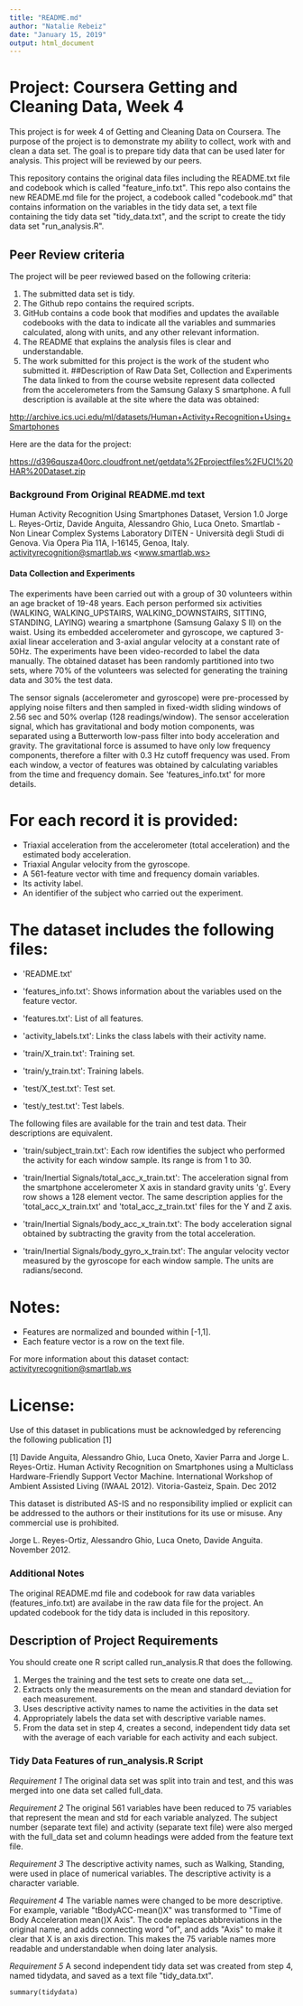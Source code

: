 ```yaml
---
title: "README.md"
author: "Natalie Rebeiz"
date: "January 15, 2019"
output: html_document
---
```

# Project: Coursera Getting and Cleaning Data, Week 4
This project is for week 4 of Getting and Cleaning Data on Coursera. The purpose of the project is to demonstrate my ability to collect, work with and clean a data set. The goal is to prepare tidy data that can be used later for analysis. This project will be reviewed by our peers. 

This repository contains the original data files including the README.txt file and codebook which is called "feature_info.txt".  This repo also contains the new README.md file for the project, a codebook called "codebook.md" that contains information on the variables in the tidy data set, a text file containing the tidy data set "tidy_data.txt", and the script to create the tidy data set "run_analysis.R".


## Peer Review criteria
The project will be peer reviewed based on the following criteria:
1. The submitted data set is tidy.
2. The Github repo contains the required scripts.
3. GitHub contains a code book that modifies and updates the available     codebooks with the data to indicate all the variables and summaries calculated, along with units, and any other relevant information.
4. The README that explains the analysis files is clear and understandable.
5. The work submitted for this project is the work of the student who submitted it.
##Description of Raw Data Set, Collection and Experiments
The data linked to from the course website represent data collected from the accelerometers from the Samsung Galaxy S smartphone. A full description is available at the site where the data was obtained:

<http://archive.ics.uci.edu/ml/datasets/Human+Activity+Recognition+Using+Smartphones>

Here are the data for the project:

<https://d396qusza40orc.cloudfront.net/getdata%2Fprojectfiles%2FUCI%20HAR%20Dataset.zip>

### Background From Original README.md text

Human Activity Recognition Using Smartphones Dataset, Version 1.0
Jorge L. Reyes-Ortiz, Davide Anguita, Alessandro Ghio, Luca Oneto.
Smartlab - Non Linear Complex Systems Laboratory
DITEN - Università degli Studi di Genova.
Via Opera Pia 11A, I-16145, Genoa, Italy.
activityrecognition@smartlab.ws
<www.smartlab.ws>

#### Data Collection and Experiments
The experiments have been carried out with a group of 30 volunteers within an age bracket of 19-48 years. Each person performed six activities (WALKING, WALKING_UPSTAIRS, WALKING_DOWNSTAIRS, SITTING, STANDING, LAYING) wearing a smartphone (Samsung Galaxy S II) on the waist. Using its embedded accelerometer and gyroscope, we captured 3-axial linear acceleration and 3-axial angular velocity at a constant rate of 50Hz. The experiments have been video-recorded to label the data manually. The obtained dataset has been randomly partitioned into two sets, where 70% of the volunteers was selected for generating the training data and 30% the test data. 

The sensor signals (accelerometer and gyroscope) were pre-processed by applying noise filters and then sampled in fixed-width sliding windows of 2.56 sec and 50% overlap (128 readings/window). The sensor acceleration signal, which has gravitational and body motion components, was separated using a Butterworth low-pass filter into body acceleration and gravity. The gravitational force is assumed to have only low frequency components, therefore a filter with 0.3 Hz cutoff frequency was used. From each window, a vector of features was obtained by calculating variables from the time and frequency domain. See 'features_info.txt' for more details. 

For each record it is provided:
======================================

- Triaxial acceleration from the accelerometer (total acceleration) and the estimated body acceleration.
- Triaxial Angular velocity from the gyroscope. 
- A 561-feature vector with time and frequency domain variables. 
- Its activity label. 
- An identifier of the subject who carried out the experiment.

The dataset includes the following files:
=========================================

- 'README.txt'

- 'features_info.txt': Shows information about the variables used on the feature vector.

- 'features.txt': List of all features.

- 'activity_labels.txt': Links the class labels with their activity name.

- 'train/X_train.txt': Training set.

- 'train/y_train.txt': Training labels.

- 'test/X_test.txt': Test set.

- 'test/y_test.txt': Test labels.

The following files are available for the train and test data. Their descriptions are equivalent. 

- 'train/subject_train.txt': Each row identifies the subject who performed the activity for each window sample. Its range is from 1 to 30. 

- 'train/Inertial Signals/total_acc_x_train.txt': The acceleration signal from the smartphone accelerometer X axis in standard gravity units 'g'. Every row shows a 128 element vector. The same description applies for the 'total_acc_x_train.txt' and 'total_acc_z_train.txt' files for the Y and Z axis. 

- 'train/Inertial Signals/body_acc_x_train.txt': The body acceleration signal obtained by subtracting the gravity from the total acceleration. 

- 'train/Inertial Signals/body_gyro_x_train.txt': The angular velocity vector measured by the gyroscope for each window sample. The units are radians/second. 

Notes: 
======
- Features are normalized and bounded within [-1,1].
- Each feature vector is a row on the text file.

For more information about this dataset contact: activityrecognition@smartlab.ws

License:
========
Use of this dataset in publications must be acknowledged by referencing the following publication [1] 

[1] Davide Anguita, Alessandro Ghio, Luca Oneto, Xavier Parra and Jorge L. Reyes-Ortiz. Human Activity Recognition on Smartphones using a Multiclass Hardware-Friendly Support Vector Machine. International Workshop of Ambient Assisted Living (IWAAL 2012). Vitoria-Gasteiz, Spain. Dec 2012

This dataset is distributed AS-IS and no responsibility implied or explicit can be addressed to the authors or their institutions for its use or misuse. Any commercial use is prohibited.

Jorge L. Reyes-Ortiz, Alessandro Ghio, Luca Oneto, Davide Anguita. November 2012.

### Additional Notes              
The original README.md file and codebook for raw data variables (features_info.txt) are availabe in the raw data file for the project. An updated codebook for the tidy data is included in this repository. 


## Description of Project Requirements
You should create one R script called run_analysis.R that does the following.

1. Merges the training and the test sets to create one data set_._
2. Extracts only the measurements on the mean and standard deviation for each      measurement.
3. Uses descriptive activity names to name the activities in the data set
4. Appropriately labels the data set with descriptive variable names.
5. From the data set in step 4, creates a second, independent tidy data set       with the average of each variable for each activity and each subject.
### Tidy Data Features of run_analysis.R Script
*Requirement 1* The original data set was split into train and test, and this was merged into one data set called full_data. 

*Requirement 2* The original 561 variables have been reduced to 75 variables that represent the mean and std for each variable analyzed. The subject number (separate text file) and activity (separate text file) were also merged with the full_data set and column headings were added from the feature text file.

*Requirement 3* The descriptive activity names, such as Walking, Standing, were used in place of numerical variables. The descriptive activity is a character variable. 

*Requirement 4* The variable names were changed to be more descriptive. For example, variable "tBodyACC-mean()X" was transformed to "Time of Body Acceleration mean()X Axis". The code replaces abbreviations in the original name, and adds connecting word "of", and adds "Axis" to make it clear that X is an axis direction. This makes the 75 variable names more readable and understandable when doing later analysis.  

*Requirement 5* A second independent tidy data set was created from step 4,  named tidydata, and saved as a text file "tidy_data.txt".




```{tidydata <-read.table(file="tidy_data.txt", header = TRUE)}
summary(tidydata)
```


